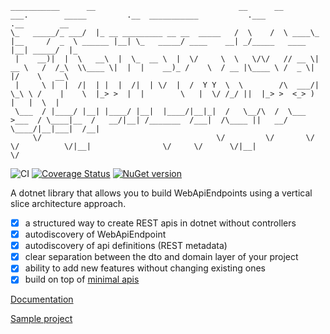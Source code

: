     ___________      __                                __      __      ___.        _____         .__  ___________           .___             .__        __   
    \_   _____/_ ___/  |_ __ _________ __ __  _____   /  \    /  \ ____\_ |__     /  _  \ ______ |__| \_   _____/ ____    __| _/_____   ____ |__| _____/  |_
     |    __)|  |  \   __\  |  \_  __ \  |  \/     \  \   \/\/   // __ \| __ \   /  /_\  \\____ \|  |  |    __)_ /    \  / __ |\____ \ /  _ \|  |/    \   __\
     |     \ |  |  /|  | |  |  /|  | \/  |  /  Y Y  \  \        /\  ___/| \_\ \ /    |    \  |_> >  |  |        \   |  \/ /_/ ||  |_> >  <_> )  |   |  \  |  
     \___  / |____/ |__| |____/ |__|  |____/|__|_|  /   \__/\  /  \___  >___  / \____|__  /   __/|__| /_______  /___|  /\____ ||   __/ \____/|__|___|  /__|  
         \/                                       \/         \/       \/    \/          \/|__|                \/     \/      \/|__|                  \/      

![CI](https://github.com/futurum-dev/dotnet.futurum.webapiendpoint/workflows/CI/badge.svg)
[![Coverage Status](https://coveralls.io/repos/github/futurum-dev/dotnet.futurum.webapiendpoint/badge.svg?branch=main)](https://coveralls.io/github/futurum-dev/dotnet.futurum.webapiendpoint?branch=main)
[![NuGet version](https://img.shields.io/nuget/v/futurum.webapiendpoint.svg?style=flat&label=nuget%3A%20futurum.webapiendpoint)](https://www.nuget.org/packages/futurum.webapiendpoint)

A dotnet library that allows you to build WebApiEndpoints using a vertical slice architecture approach.

- [x] a structured way to create REST apis in dotnet without controllers
- [x] autodiscovery of WebApiEndpoint
- [x] autodiscovery of api definitions (REST metadata)
- [x] clear separation between the dto and domain layer of your project
- [x] ability to add new features without changing existing ones
- [x] build on top of [minimal apis](https://docs.microsoft.com/en-us/aspnet/core/fundamentals/minimal-apis?view=aspnetcore-6.0)

[Documentation](https://docs.futurum.dev/dotnet.futurum.webapiendpoint/overview.html)

[Sample project](https://github.com/futurum-dev/dotnet.futurum.webapiendpoint/tree/main/sample/Futurum.WebApiEndpoint.Sample)
